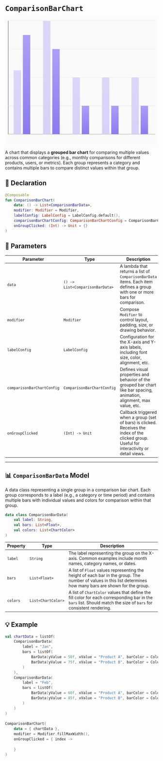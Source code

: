 # `ComparisonBarChart`

![comparisonchart_01.png](../site/img/bar/comparisonchart_01.png)

A chart that displays a **grouped bar chart** for comparing multiple values across common categories (e.g., monthly comparisons for different products, users, or metrics). Each group represents a category and contains multiple bars to compare distinct values within that group.

## 🧱 Declaration

```kotlin
@Composable
fun ComparisonBarChart(
    data: () -> List<ComparisonBarData>,
    modifier: Modifier = Modifier,
    labelConfig: LabelConfig = LabelConfig.default(),
    comparisonBarChartConfig: ComparisonBarChartConfig = ComparisonBarChartConfig.default(),
    onGroupClicked: (Int) -> Unit = {}
)
```

## 🔧 Parameters

| Parameter                  | Type                            | Description                                                                                                                                  |
|----------------------------|---------------------------------|----------------------------------------------------------------------------------------------------------------------------------------------|
| `data`                     | `() -> List<ComparisonBarData>` | A lambda that returns a list of `ComparisonBarData` items. Each item defines a group with one or more bars for comparison.                   |
| `modifier`                 | `Modifier`                      | Compose `Modifier` to control layout, padding, size, or drawing behavior.                                                                    |
| `labelConfig`              | `LabelConfig`                   | Configuration for the X-axis and Y-axis labels, including font size, color, alignment, etc.                                                  |
| `comparisonBarChartConfig` | `ComparisonBarChartConfig`      | Defines visual properties and behavior of the grouped bar chart like bar spacing, animation, alignment, max value, etc.                      |
| `onGroupClicked`           | `(Int) -> Unit`                 | Callback triggered when a group (set of bars) is clicked. Receives the index of the clicked group. Useful for interactivity or detail views. |

---

## 📊 `ComparisonBarData` Model

A data class representing a single group in a comparison bar chart. Each group corresponds to a label (e.g., a category or time period) and contains multiple bars with individual values and colors for comparison within that group.

```kotlin
data class ComparisonBarData(
    val label: String,
    val bars: List<Float>,
    val colors: List<ChartColor>
)
```
| Property | Type               | Description                                                                                                                                                       |
|----------|--------------------|-------------------------------------------------------------------------------------------------------------------------------------------------------------------|
| `label`  | `String`           | The label representing the group on the X-axis. Common examples include month names, category names, or dates.                                                    |
| `bars`   | `List<Float>`      | A list of `Float` values representing the height of each bar in the group. The number of values in this list determines how many bars are shown for the group.    |
| `colors` | `List<ChartColor>` | A list of `ChartColor` values that define the fill color for each corresponding bar in the `bars` list. Should match the size of `bars` for consistent rendering. |

## 💡 Example

```kotlin
val chartData = listOf(
    ComparisonBarData(
        label = "Jan",
        bars = listOf(
            BarData(yValue = 50f, xValue = "Product A", barColor = Color.Red.asSolidChartColor()),
            BarData(yValue = 75f, xValue = "Product B", barColor = Color.Blue.asSolidChartColor())
        )
    ),
    ComparisonBarData(
        label = "Feb",
        bars = listOf(
            BarData(yValue = 60f, xValue = "Product A", barColor = Color.Red.asSolidChartColor()),
            BarData(yValue = 85f, xValue = "Product B", barColor = Color.Blue.asSolidChartColor())
        )
    )
)

ComparisonBarChart(
    data = { chartData },
    modifier = Modifier.fillMaxWidth(),
    onGroupClicked = { index ->
        
    }
)
```